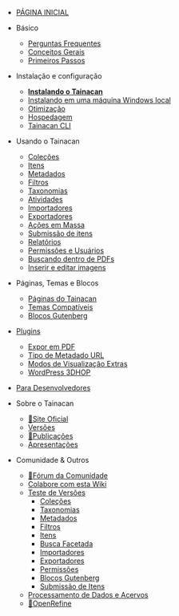 - [PÁGINA INICIAL](/pt-br/README)

- Básico
  - [Perguntas Frequentes](/pt-br/faq "Perguntas Frequentes sobre o Tainacan - Tainacan Wiki")
  - [Conceitos Gerais](/pt-br/general-concepts " Conceitos Gerais sobre o Tainacan - Tainacan Wiki")
  - [Primeiros Passos](/pt-br/getting-started "Primeiros Passos com o Tainacan - Tainacan Wiki")
- Instalação e configuração
  - [**Instalando o Tainacan**](/pt-br/instalacao "Instalando o Tainacan - Tainacan Wiki")
  - [Instalando em uma máquina Windows local](/pt-br/xampp "Instalando o plugin em uma máquina Windows local (sem servidor) - Tainacan Wiki")
  - [Otimização](/pt-br/optimization "Estratégias para Otimização do plugin Tainacan - Tainacan Wiki")
  - [Hospedagem](/pt-br/hosting "Opções de Hospedagem do Plugin Tainacan - Tainacan Wiki")
  - [Tainacan CLI](/pt-br/tainacan-cli.md "Tainacan WP-CLI")
- Usando o Tainacan
  - [Coleções](/pt-br/collections "O que são e como gerenciar Coleções no Tainacan - Tainacan Wiki")
  - [Itens](/pt-br/items "O que são e como gerenciar Itens no Tainacan  - Tainacan Wiki")
  - [Metadados](/pt-br/metadata "O que são e como gerenciar Metadados no Tainacan  - Tainacan Wiki")
  - [Filtros](/pt-br/filters "O que são e como gerenciar Filtros no Tainacan  - Tainacan Wiki")
  - [Taxonomias](/pt-br/taxonomies "O que são e como gerenciar Taxonomias no Tainacan  - Tainacan Wiki")
  - [Atividades](/pt-br/activities "O que são e como usar Atividades - ou Logs - no Tainacan  - Tainacan Wiki")
  - [Importadores](/pt-br/importers "O que são e como usar Importadores no Tainacan - Tainacan Wiki")
  - [Exportadores](/pt-br/exporters "O que são e como usar Exportadores no Tainacan - Tainacan Wiki")
  - [Ações em Massa](/pt-br/bulk-actions "Aplicando ações em Massa no Tainacan - Tainacan Wiki")
  - [Submissão de itens](/pt-br/item-submission.md "Usando o recurso de Submissão de Itens para permitir contribuições públicas para a Coleção - Tainacan Wiki")
  - [Relatórios](/pt-br/reports.md "Conheça a página de relatórios que gera estatísticas e gráficos sobre o repositório e coleções - Tainacan Wiki")
  - [Permissões e Usuários](/pt-br/users-roles.md "Gerenciando Permissões e Funções de Usuários no Tainacan - Tainacan Wiki")
  - [Buscando dentro de PDFs](/pt-br/indexar-pdf.md "Realizando buscas dentro de PDFs via Tainacan - Tainacan Wiki")
  - [Inserir e editar imagens](/pt-br/inserir-e-editar-imagens "Inserção e edição de imagens - Tainacan Wiki")
- Páginas, Temas e Blocos
  - [Páginas do Tainacan](/pt-br/tainacan-pages.md "As Páginas geradas pelo plugin Tainacan - Tainacan Wiki")
  - [Temas Compatíveis](/pt-br/theme.md "Os temas que oferecem suporte ao Tainacan")
  - [Blocos Gutenberg](/pt-br/gutenberg-blocks.md "Os Blocos Gutenberg do Tainacan - Tainacan Wiki")
- [Plugins](/pt-br/plugins "Plugins para complementar as funcionalidades do Tainacan - Tainacan Wiki")
  - [Expor em PDF](/pt-br/plugin-pdf-exposer "O plugin de Expositor em PDF para o Tainacan - Tainacan Wiki")
  - [Tipo de Metadado URL](/pt-br/plugin-metadata-type-url "Um plugin que registra um tipo de metadado para exibir e prever links de URLs - Tainacan Wiki")
  - [Modos de Visualização Extras](/pt-br/plugin-extra-view-modes "Um plugin de modos de visualização extras para o Tainacan - Tainacan Wiki")
  - [WordPress 3DHOP](/pt-br/plugin-3d-hop "Um plugin para renderizar objetos 3D via 3DHOP no Tainacan - Tainacan Wiki")
- [Para Desenvolvedores](/dev/ "Sessão de Páginas para Desenvolvedores - Tainacan Wiki")
- Sobre o Tainacan
  - [:link:Site Oficial](https://tainacan.org/ ":ignore")
  - [Versões](/pt-br/releases "Versões Lançadas - Tainacan Wiki")
  - [:link:Publicações](https://pesquisa.tainacan.org// ":ignore")
  - [Apresentações](/pt-br/presentations "Apresentações relacionadas ao Tainacan - Tainacan Wiki")
- Comunidade & Outros
  - [:link:Fórum da Comunidade](https://tainacan.discourse.group ":ignore")
  - [Colabore com esta Wiki](/pt-br/CONTRIBUTING "Como contribuir com a Wiki do Tainacan - Tainacan Wiki")
  - [Teste de Versões](/pt-br/release-testing.md "Como realizar testes de versões do Tainacan - Tainacan Wiki")
    - [Coleções](/pt-br/testing-collections.md)
    - [Taxonomias](/pt-br/testing-taxonomies.md)
    - [Metadados](/pt-br/testing-metadata.md)
    - [Filtros](/pt-br/testing-filters.md)
    - [Itens](/pt-br/testing-items.md)
    - [Busca Facetada](/pt-br/testing-search.md)
    - [Importadores](/pt-br/testing-importers.md)
    - [Exportadores](/pt-br/testing-exporters.md)
    - [Permissões](/pt-br/testing-capabilities.md)
    - [Blocos Gutenberg](/pt-br/testing-gutenberg-blocks.md)
    - [Submissão de Itens](/pt-br/testing-item-submission.md)
  - [Processamento de Dados e Acervos](/pt-br/data-processing "Um pouco sobre Processamento de Dados e Acervos - Tainacan Wiki")
  - [:link:OpenRefine](http://openrefine.org/ ":ignore")
